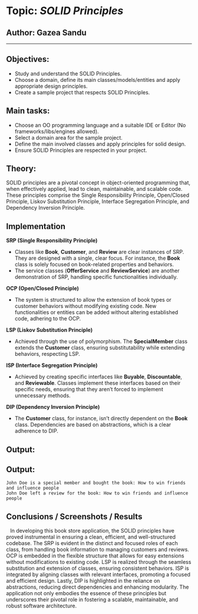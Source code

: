 # Topic: *SOLID Principles*

## Author: Gazea Sandu

----

## Objectives:

* Study and understand the SOLID Principles.
* Choose a domain, define its main classes/models/entities and apply appropriate design principles.
* Create a sample project that respects SOLID Principles.

## Main tasks:
* Choose an OO programming language and a suitable IDE or Editor (No frameworks/libs/engines allowed).
* Select a domain area for the sample project.
* Define the main involved classes and apply principles for solid design.
* Ensure SOLID Principles are respected in your project.

## Theory:
SOLID principles are a pivotal concept in object-oriented programming that, when effectively applied, lead to clean, maintainable, and scalable code. These principles comprise the Single Responsibility Principle, Open/Closed Principle, Liskov Substitution Principle, Interface Segregation Principle, and Dependency Inversion Principle.

## Implementation
__SRP (Single Responsibility Principle)__

* Classes like **Book**, **Customer**, and **Review** are clear instances of SRP. They are designed with a single, clear focus. For instance, the **Book** class is solely focused on book-related properties and behaviors.
* The service classes (**OfferService** and **ReviewService**) are another demonstration of SRP, handling specific functionalities individually.

__OCP (Open/Closed Principle)__

* The system is structured to allow the extension of book types or customer behaviors without modifying existing code. New functionalities or entities can be added without altering established code, adhering to the OCP.

__LSP (Liskov Substitution Principle)__

* Achieved through the use of polymorphism. The **SpecialMember** class extends the **Customer** class, ensuring substitutability while extending behaviors, respecting LSP.

__ISP (Interface Segregation Principle)__

* Achieved by creating specific interfaces like **Buyable**, **Discountable**, and **Reviewable**. Classes implement these interfaces based on their specific needs, ensuring that they aren’t forced to implement unnecessary methods.

__DIP (Dependency Inversion Principle)__

* The **Customer** class, for instance, isn’t directly dependent on the **Book** class. Dependencies are based on abstractions, which is a clear adherence to DIP.

## Output:


## Output:
```
John Doe is a special member and bought the book: How to win friends and influence people
John Doe left a review for the book: How to win friends and influence people
```


## Conclusions / Screenshots / Results
&ensp; In developing this book store application, the SOLID principles have proved instrumental in ensuring a clean, efficient, and well-structured codebase. The SRP is evident in the distinct and focused roles of each class, from handling book information to managing customers and reviews. OCP is embedded in the flexible structure that allows for easy extensions without modifications to existing code. LSP is realized through the seamless substitution and extension of classes, ensuring consistent behaviors. ISP is integrated by aligning classes with relevant interfaces, promoting a focused and efficient design. Lastly, DIP is highlighted in the reliance on abstractions, reducing direct dependencies and enhancing modularity. The application not only embodies the essence of these principles but underscores their pivotal role in fostering a scalable, maintainable, and robust software architecture.


